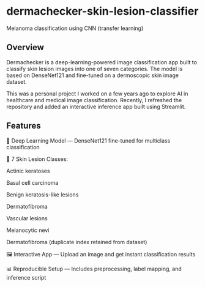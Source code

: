 # dermachecker-skin-lesion-classifier
Melanoma classification using CNN (transfer learning)

## Overview

Dermachecker is a deep-learning-powered image classification app built to classify skin lesion images into one of seven categories.
The model is based on DenseNet121 and fine-tuned on a dermoscopic skin image dataset.

This was a personal project I worked on a few years ago to explore AI in healthcare and medical image classification. Recently, I refreshed the repository and added an interactive inference app built using Streamlit.

## Features
🧠 Deep Learning Model — DenseNet121 fine-tuned for multiclass classification

🩻 7 Skin Lesion Classes:

Actinic keratoses

Basal cell carcinoma

Benign keratosis-like lesions

Dermatofibroma

Vascular lesions

Melanocytic nevi

Dermatofibroma (duplicate index retained from dataset)

🖼 Interactive App — Upload an image and get instant classification results

📊 Reproducible Setup — Includes preprocessing, label mapping, and inference script


